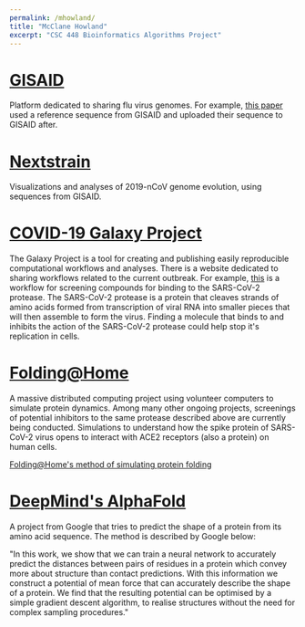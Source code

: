 ```yaml
---
permalink: /mhowland/
title: "McClane Howland"
excerpt: "CSC 448 Bioinformatics Algorithms Project"
---
```



# [GISAID](https://www.gisaid.org/)

Platform dedicated to sharing flu virus genomes. For example, [this paper](https://mra.asm.org/content/9/11/e00169-20) used a reference sequence from GISAID and uploaded their sequence to GISAID after.


# [Nextstrain](https://nextstrain.org/)

Visualizations and analyses of 2019-nCoV genome evolution, using sequences from GISAID.


# [COVID-19 Galaxy Project](https://covid19.galaxyproject.org/)

The Galaxy Project is a tool for creating and publishing easily reproducible computational workflows and analyses. There is a website dedicated to sharing workflows related to the current outbreak. For example, [this](https://covid19.galaxyproject.org/cheminformatics/#virtual-screening-of-the-sars-cov-2-main-protease-de-nbi-cloud-stfc) is a workflow for screening compounds for binding to the SARS-CoV-2 protease. The SARS-CoV-2 protease is a protein that cleaves strands of amino acids formed from transcription of viral RNA into smaller pieces that will then assemble to form the virus. Finding a molecule that binds to and inhibits the action of the SARS-CoV-2 protease could help stop it's replication in cells.


# [Folding@Home](https://foldingathome.org/)

A massive distributed computing project using volunteer computers to simulate protein dynamics. Among many other ongoing projects, screenings of potential inhibitors to the same protease described above are currently being conducted. Simulations to understand how the spike protein of SARS-CoV-2 virus opens to interact with ACE2 receptors (also a protein) on human cells.

[Folding@Home's method of simulating protein folding](https://foldingathome.org/dig-deeper/#how-does-foldinghome-simulate-protein-folding)

# [DeepMind's AlphaFold](https://deepmind.com/research/publications/AlphaFold-Improved-protein-structure-prediction-using-potentials-from-deep-learning)

A project from Google that tries to predict the shape of a protein from its amino acid sequence. The method is described by Google below:

"In this work, we show that we can train a neural network to accurately predict the distances between pairs of residues in a protein which convey more about structure than contact predictions. With this information we construct a potential of mean force that can accurately describe the shape of a protein. We find that the resulting potential can be optimised by a simple gradient descent algorithm, to realise structures without the need for complex sampling procedures."

